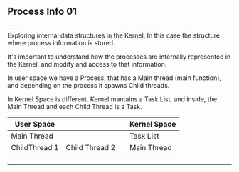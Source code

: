 ## Process Info 01
---

Exploring internal data structures in the Kernel. In this case the structure where process information is stored.

It's important to understand how the processes are internally represented in the Kernel, and modify and access to that information.

In user space we have a Process, that has a Main thread (main function), and depending on the process it spawns Child threads. 

In Kernel Space is different. Kernel mantains a Task List, and inside, the Main Thread and each Child Thread is a Task.

| User Space ||| Kernel Space |
|-|-|-|-|
|    Main Thread ||| Task List |||
|  ChildThread 1 | Child Thread 2 || Main Thread | Child Thread 1| Child Thread X |



### 
---
